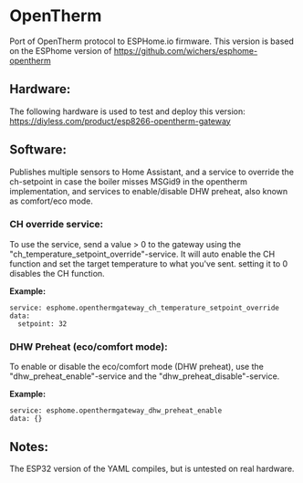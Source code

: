 # OpenTherm
Port of OpenTherm protocol to ESPHome.io firmware. This version is based on the ESPhome version of https://github.com/wichers/esphome-opentherm

## Hardware:
The following hardware is used to test and deploy this version:
https://diyless.com/product/esp8266-opentherm-gateway

## Software:
Publishes multiple sensors to Home Assistant, and a service to override the ch-setpoint in case the boiler misses MSGid9 in the opentherm implementation, and services to enable/disable DHW preheat, also known as comfort/eco mode.

### CH override service:
To use the service, send a value > 0 to the gateway using the "ch_temperature_setpoint_override"-service. It will auto enable the CH function and set the target temperature to what you've sent. setting it to 0 disables the CH function.

**Example:**
```
service: esphome.openthermgateway_ch_temperature_setpoint_override
data:
  setpoint: 32
```

### DHW Preheat (eco/comfort mode):
To enable or disable the eco/comfort mode (DHW preheat), use the "dhw_preheat_enable"-service and the "dhw_preheat_disable"-service.

**Example:**
```
service: esphome.openthermgateway_dhw_preheat_enable
data: {}
```
  
## Notes:
The ESP32 version of the YAML compiles, but is untested on real hardware.
